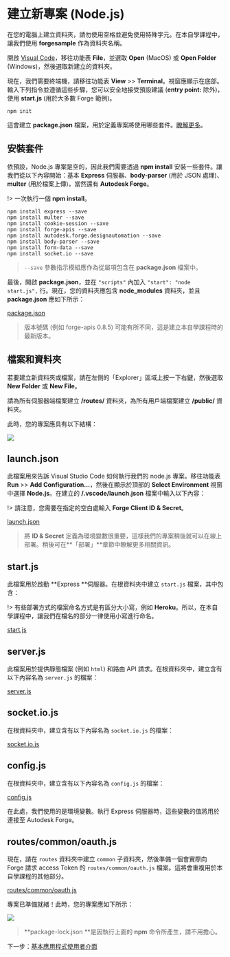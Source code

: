 # 建立新專案 (Node.js)

在您的電腦上建立資料夾，請勿使用空格並避免使用特殊字元。在本自學課程中，讓我們使用 **forgesample** 作為資料夾名稱。

開啟 [Visual Code](https://code.visualstudio.com/download)，移往功能表 **File**，並選取 **Open** (MacOS) 或 **Open Folder** (Windows)，然後選取新建立的資料夾。 

現在，我們需要終端機，請移往功能表 **View** >> **Terminal**。視窗應顯示在底部。輸入下列指令並遵循這些步驟，您可以安全地接受預設建議 (**entry point:** 除外)，使用 **start.js** (用於大多數 Forge 範例)。

```
npm init
```

這會建立 **package.json** 檔案，用於定義專案將使用哪些套件。[瞭解更多](https://docs.npmjs.com/files/package.json)。

## 安裝套件

依預設，Node.js 專案是空的，因此我們需要透過 **npm install** 安裝一些套件。讓我們從以下內容開始：基本 **Express** 伺服器、**body-parser** (用於 JSON 處理)、**multer** (用於檔案上傳)，當然還有 **Autodesk Forge**。

!> 一次執行一個 **npm install**。

```
npm install express --save
npm install multer --save
npm install cookie-session --save
npm install forge-apis --save
npm install autodesk.forge.designautomation --save
npm install body-parser --save
npm install form-data --save
npm install socket.io --save
```

> `--save` 參數指示模組應作為從屬項包含在 **package.json** 檔案中。

最後，開啟 **package.json**，並在 `"scripts"` 內加入 `"start": "node start.js",` 行。現在，您的資料夾應包含 **node_modules** 資料夾，並且 **package.json** 應如下所示：

[package.json](_snippets/modifymodels/node/package.json ':include :type=code json')

> 版本號碼 (例如 forge-apis 0.8.5) 可能有所不同，這是建立本自學課程時的最新版本。

## 檔案和資料夾

若要建立新資料夾或檔案，請在左側的「Explorer」區域上按一下右鍵，然後選取 **New Folder** 或 **New File**。

請為所有伺服器端檔案建立 **/routes/** 資料夾，為所有用戶端檔案建立 **/public/** 資料夾。

此時，您的專案應具有以下結構：

![](_media/nodejs/vs_code_explorer_da.png) 

## launch.json

此檔案用來告訴 Visual Studio Code 如何執行我們的 node.js 專案。移往功能表 **Run** >> **Add Configuration...**，然後在顯示於頂部的 **Select Environment** 視窗中選擇 **Node.js**。在建立的 **/.vscode/launch.json** 檔案中輸入以下內容：

!> 請注意，您需要在指定的空白處輸入 **Forge Client ID & Secret**。

[launch.json](_snippets/modifymodels/node/launch.json ':include :type=code json')

> 將 **ID & Secret** 定義為環境變數很重要，這樣我們的專案稍後就可以在線上部署。稍後可在**「部署」**章節中瞭解更多相關資訊。

## start.js

此檔案用於啟動 **Express **伺服器。在根資料夾中建立 `start.js` 檔案，其中包含：

!> 有些部署方式的檔案命名方式是有區分大小寫，例如 **Heroku**。所以，在本自學課程中，讓我們在檔名的部分一律使用小寫進行命名。

[start.js](_snippets/modifymodels/node/start.js ':include :type=code javascript')

## server.js

此檔案用於提供靜態檔案 (例如 `html`) 和路由 API 請求。在根資料夾中，建立含有以下內容名為 `server.js` 的檔案：

[server.js](_snippets/modifymodels/node/server.js ':include :type=code javascript')

## socket.io.js

在根資料夾中，建立含有以下內容名為 `socket.io.js` 的檔案：

[socket.io.js](_snippets/modifymodels/node/socket.io.js ':include :type=code javascript')

## config.js

在根資料夾中，建立含有以下內容名為 `config.js` 的檔案：

[config.js](_snippets/modifymodels/node/config.js ':include :type=code javascript')

在此處，我們使用的是環境變數。執行 Express 伺服器時，這些變數的值將用於連接至 Autodesk Forge。

## routes/common/oauth.js

現在，請在 `routes` 資料夾中建立 `common` 子資料夾，然後準備一個會實際向 Forge 請求 access Token 的 `routes/common/oauth.js` 檔案。這將會重複用於本自學課程的其他部分。

[routes/common/oauth.js](_snippets/modifymodels/node/routes/common/oauth.js ':include :type=code javascript')

專案已準備就緒！此時，您的專案應如下所示：

![](_media/nodejs/vs_code_project_da.PNG) 

> **package-lock.json **是因執行上面的 **npm** 命令所產生，請不用擔心。

下一步：[基本應用程式使用者介面](/zh-TW/designautomation/html/README.md)
